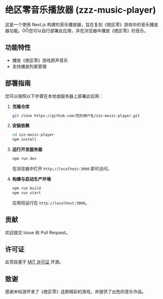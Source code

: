 # 绝区零音乐播放器 (zzz-music-player)

这是一个使用 Next.js 构建的音乐播放器，旨在复刻《绝区零》游戏中的音乐播放器功能。您可以自行部署此应用，并在浏览器中播放《绝区零》的音乐。

## 功能特性

- 播放《绝区零》游戏原声音乐
- 支持播放列表管理

## 部署指南

您可以按照以下步骤在本地或服务器上部署此应用：

1. **克隆仓库**

   ```bash
   git clone https://github.com/您的用户名/zzz-music-player.git
   ```
   
2. **安装依赖**

   ```bash
   cd zzz-music-player
   npm install
   ```

3. **运行开发服务器**

   ```bash
   npm run dev
   ```

   在浏览器中打开 `http://localhost:3000` 即可访问。

4. **构建与启动生产环境**

   ```bash
   npm run build
   npm run start
   ```

   应用将运行在 `http://localhost:3000`。


## 贡献

欢迎提交 Issue 和 Pull Request。

## 许可证

此项目基于 [MIT 许可证](LICENSE) 开源。

## 致谢

感谢米哈游开发了《绝区零》这款精彩的游戏，并提供了出色的音乐作品。
